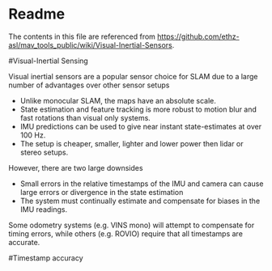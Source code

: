 # Readme
The contents in this file are referenced from https://github.com/ethz-asl/mav_tools_public/wiki/Visual-Inertial-Sensors.

#Visual-Inertial Sensing
<p>Visual inertial sensors are a popular sensor choice for SLAM due to a large number of advantages over other sensor setups</p>
<ul>
<li>Unlike monocular SLAM, the maps have an absolute scale.</li>
<li>State estimation and feature tracking is more robust to motion blur and fast rotations than visual only systems.</li>
<li>IMU predictions can be used to give near instant state-estimates at over 100 Hz.</li>
<li>The setup is cheaper, smaller, lighter and lower power then lidar or stereo setups.</li>
</ul>
<p>However, there are two large downsides</p>
<ul>
<li>Small errors in the relative timestamps of the IMU and camera can cause large errors or divergence in the state estimation</li>
<li>The system must continually estimate and compensate for biases in the IMU readings.</li>
</ul>
<p>Some odometry systems (e.g. VINS mono) will attempt to compensate for timing errors, while others (e.g. ROVIO) require that all timestamps are accurate.</p>

#Timestamp accuracy


